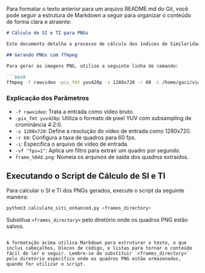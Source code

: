 Para formatar o texto anterior para um arquivo README.md do Git, você pode seguir a estrutura de Markdown a seguir para organizar o conteúdo de forma clara e atraente:

```markdown
# Cálculo de SI e TI para PNGs

Este documento detalha o processo de cálculo dos índices de Similaridade Estrutural (SI) e de Intensidade Temporal (TI) para imagens PNG geradas a partir de arquivos de vídeo, utilizando uma linha de comando específica com o ffmpeg.

## Gerando PNGs com ffmpeg

Para gerar as imagens PNG, utilize a seguinte linha de comando:

```bash
ffmpeg -f rawvideo -pix_fmt yuv420p -s 1280x720 -r 60 -i /home/gaci/videos/720p/FourPeople_1280x720_60.yuv -vf "fps=1" frame_%04d.png
```

### Explicação dos Parâmetros

- `-f rawvideo`: Trata a entrada como vídeo bruto.
- `-pix_fmt yuv420p`: Utiliza o formato de pixel YUV com subsampling de crominância 4:2:0.
- `-s 1280x720`: Define a resolução do vídeo de entrada como 1280x720.
- `-r 60`: Configura a taxa de quadros para 60 fps.
- `-i`: Especifica o arquivo de vídeo de entrada.
- `-vf "fps=1"`: Aplica um filtro para extrair um quadro por segundo.
- `frame_%04d.png`: Nomeia os arquivos de saída dos quadros extraídos.

## Executando o Script de Cálculo de SI e TI

Para calcular o SI e TI dos PNGs gerados, execute o script da seguinte maneira:

```bash
python3 calculate_siti_enhanced.py <frames_directory>
```

Substitua `<frames_directory>` pelo diretório onde os quadros PNG estão salvos.
```

A formatação acima utiliza Markdown para estruturar o texto, o que inclui cabeçalhos, blocos de código, e listas para tornar o conteúdo fácil de ler e seguir. Lembre-se de substituir `<frames_directory>` pelo diretório específico onde os quadros PNG estão armazenados, quando for utilizar o script.
